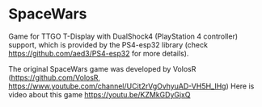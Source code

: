 # SpaceWars
Game for TTGO T-Display with DualShock4 (PlayStation 4 controller) support,
which is provided by the PS4-esp32 library (check https://github.com/aed3/PS4-esp32
for more details).

The original SpaceWars game was developed by VolosR (https://github.com/VolosR, https://www.youtube.com/channel/UCit2rVgOvhyuAD-VH5H_IHg)
Here is video about this game https://youtu.be/KZMkGDyGjxQ

